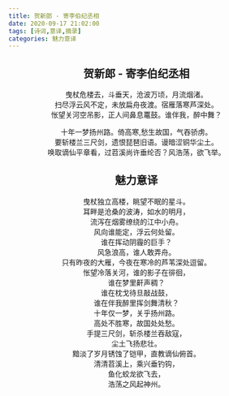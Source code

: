 ```yaml
---
title: 贺新郎 - 寄李伯纪丞相
date: 2020-09-17 21:02:00
tags: [诗词,意译,摘录]
categories: 魅力意译
---
```


<center>

## 贺新郎 - 寄李伯纪丞相

曳杖危楼去，斗垂天，沧波万顷，月流烟渚。  
扫尽浮云风不定，未放扁舟夜渡。宿雁落寒芦深处。  
怅望关河空吊影，正人间鼻息鼍鼓。谁伴我，醉中舞？  
 
十年一梦扬州路。倚高寒,愁生故国，气吞骄虏。  
要斩楼兰三尺剑，遗恨琵琶旧语。谩暗涩铜华尘土。  
唤取谪仙平章看，过苕溪尚许垂纶否？风浩荡，欲飞举。  
 

## 魅力意译
 
曳杖独立高楼，眺望不眠的星斗。  
耳畔是沧桑的波涛，如水的明月，  
流泻在烟雾缭绕的江中小舟。  
风向谁能定，浮云何处留。  
谁在挥动阴霾的巨手？  
风急浪高，谁人敢弄舟。   
只有昨夜的大雁，今夜在寒冷的芦苇深处逗留。  
怅望冷落关河，谁的影子在徘徊，  
谁在梦里鼾声稠？  
谁在枕戈待旦敲战鼓，  
谁在伴我醉里挥剑舞清秋？  
十年仅一梦，关乎扬州路。  
高处不胜寒，故国处处愁。  
手提三尺剑，斩杀楼兰吞敌寇，  
尘土飞扬悲壮。  
黯淡了岁月锈蚀了铠甲，直教谪仙俯首。  
清清苕溪上，乘兴垂钓钩，  
鱼化蛟龙欲飞去，  
浩荡之风起神州。  

</center>